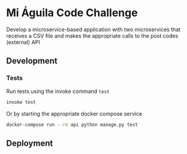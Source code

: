 # Mi Águila Code Challenge

Develop a microservice-based application with two microservices that receives a CSV file and makes the appropriate calls
to the post codes (external) API

## Development

### Tests

Run tests using the invoke command `test`

```bash
invoke test
```

Or by starting the appropriate docker compose service

```bash
docker-compose run --rm api python manage.py test
```

## Deployment